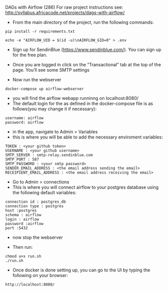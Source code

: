 DAGs with Airflow (286)
For raw project instructions see: http://syllabus.africacode.net/projects/dags-with-airflow/

- From the main directory of the project, run the following commands:

```
pip install -r requirements.txt
```

```
echo -e "AIRFLOW_UID = $(id -u)\nAIRFLOW_GID=0" > .env
```

- Sign up for SendinBlue (https://www.sendinblue.com/). You can sign up for the free plan.
- Once you are logged in click on the “Transactional” tab at the top of the page. You’ll see some SMTP settings

- Now run the webserver

```
docker-compose up airflow-webserver
```

- you will find the airflow webapp runninng on localhost:8080/
- The default login for the as defined in the docker-compose file is as follows(you may change it if necessary):

```
username: airflow
password: airflow
```

- in the app, navigate to Admin > Variables
- this is where you will be able to add the necessary enviroment variables:

```
TOKEN : <your github token>
USERNAME : <your github username>
SMTP_SERVER : smtp-relay.sendinblue.com
SMTP_PORT : 587
SMTP_PASSWORD : <your smtp password>
SENDER_EMAIL_ADDRESS : <the email address sending the email>
RECEIPIENT_EMAIL_ADDRESS : <the email address receiving the email>
```

- Go to Admin > connections
- This is where you will connect airflow to your postgres database using the following default variables:

```
connection id : postgres_db
connection type : postgres
host :postgres
schema : airflow
login : airflow
password :airflow
port :5432
```

- now stop the webserver

- Then run:

```
chmod u+x run.sh
./run.sh
```

- Once docker is done setting up, you can go to the UI by typing the following on your browser:

```
http://localhost:8080/
```
